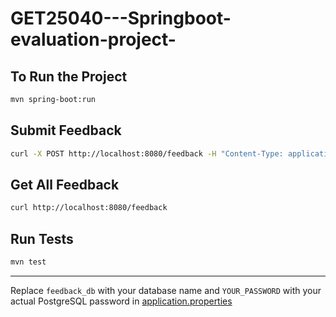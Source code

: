 # GET25040---Springboot-evaluation-project-

## To Run the Project
```bash
mvn spring-boot:run
```

##  Submit Feedback
```bash
curl -X POST http://localhost:8080/feedback -H "Content-Type: application/json" -d '{"name": "John Doe", "email": "john@example.com", "message": "Great API! Keep it up."}'
```

## Get All Feedback
```bash
curl http://localhost:8080/feedback
```

##  Run Tests
```bash
mvn test
```

---
Replace `feedback_db` with your database name and  `YOUR_PASSWORD` with your actual PostgreSQL password in [application.properties](src/main/resources)
